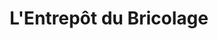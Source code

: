 ---
title: "L'Entrepôt du Bricolage"
url: /lorgues/lentrepot-du-bricolage/
shop: à faire soi-même
---
